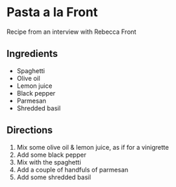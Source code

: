 # Pasta a la Front
Recipe from an interview with Rebecca Front
## Ingredients
- Spaghetti
- Olive oil
- Lemon juice
- Black pepper
- Parmesan
- Shredded basil

## Directions
1. Mix some olive oil & lemon juice, as if for a vinigrette
1. Add some black pepper
1. Mix with the spaghetti
1. Add a couple of handfuls of parmesan
1. Add some shredded basil

